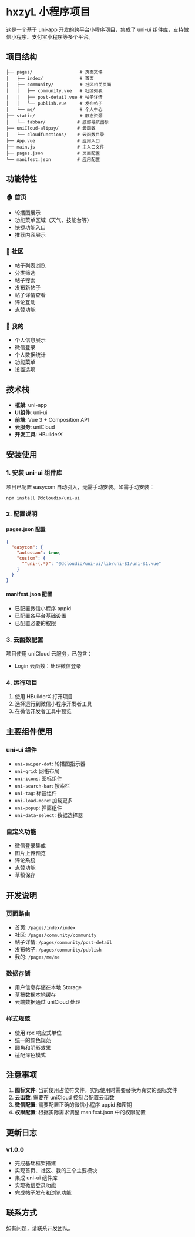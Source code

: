 # hxzyL 小程序项目

这是一个基于 uni-app 开发的跨平台小程序项目，集成了 uni-ui 组件库，支持微信小程序、支付宝小程序等多个平台。

## 项目结构

```
├── pages/                  # 页面文件
│   ├── index/              # 首页
│   ├── community/          # 社区相关页面
│   │   ├── community.vue   # 社区列表
│   │   ├── post-detail.vue # 帖子详情
│   │   └── publish.vue     # 发布帖子
│   └── me/                 # 个人中心
├── static/                 # 静态资源
│   └── tabbar/            # 底部导航图标
├── uniCloud-alipay/       # 云函数
│   └── cloudfunctions/    # 云函数目录
├── App.vue                # 应用入口
├── main.js                # 主入口文件
├── pages.json             # 页面配置
└── manifest.json          # 应用配置
```

## 功能特性

### 🏠 首页
- 轮播图展示
- 功能菜单区域（天气、技能台等）
- 快捷功能入口
- 推荐内容展示

### 👥 社区
- 帖子列表浏览
- 分类筛选
- 帖子搜索
- 发布新帖子
- 帖子详情查看
- 评论互动
- 点赞功能

### 👤 我的
- 个人信息展示
- 微信登录
- 个人数据统计
- 功能菜单
- 设置选项

## 技术栈

- **框架**: uni-app
- **UI组件**: uni-ui
- **前端**: Vue 3 + Composition API
- **云服务**: uniCloud
- **开发工具**: HBuilderX

## 安装使用

### 1. 安装 uni-ui 组件库

项目已配置 easycom 自动引入，无需手动安装。如需手动安装：

```bash
npm install @dcloudio/uni-ui
```

### 2. 配置说明

#### pages.json 配置
```json
{
  "easycom": {
    "autoscan": true,
    "custom": {
      "^uni-(.*)": "@dcloudio/uni-ui/lib/uni-$1/uni-$1.vue"
    }
  }
}
```

#### manifest.json 配置
- 已配置微信小程序 appid
- 已配置各平台基础设置
- 已配置必要的权限

### 3. 云函数配置

项目使用 uniCloud 云服务，已包含：
- Login 云函数：处理微信登录

### 4. 运行项目

1. 使用 HBuilderX 打开项目
2. 选择运行到微信小程序开发者工具
3. 在微信开发者工具中预览

## 主要组件使用

### uni-ui 组件
- `uni-swiper-dot`: 轮播图指示器
- `uni-grid`: 网格布局
- `uni-icons`: 图标组件
- `uni-search-bar`: 搜索栏
- `uni-tag`: 标签组件
- `uni-load-more`: 加载更多
- `uni-popup`: 弹窗组件
- `uni-data-select`: 数据选择器

### 自定义功能
- 微信登录集成
- 图片上传预览
- 评论系统
- 点赞功能
- 草稿保存

## 开发说明

### 页面路由
- 首页: `/pages/index/index`
- 社区: `/pages/community/community`
- 帖子详情: `/pages/community/post-detail`
- 发布帖子: `/pages/community/publish`
- 我的: `/pages/me/me`

### 数据存储
- 用户信息存储在本地 Storage
- 草稿数据本地缓存
- 云端数据通过 uniCloud 处理

### 样式规范
- 使用 rpx 响应式单位
- 统一的颜色规范
- 圆角和阴影效果
- 适配深色模式

## 注意事项

1. **图标文件**: 当前使用占位符文件，实际使用时需要替换为真实的图标文件
2. **云函数**: 需要在 uniCloud 控制台配置云函数
3. **微信配置**: 需要配置正确的微信小程序 appid 和密钥
4. **权限配置**: 根据实际需求调整 manifest.json 中的权限配置

## 更新日志

### v1.0.0
- 完成基础框架搭建
- 实现首页、社区、我的三个主要模块
- 集成 uni-ui 组件库
- 实现微信登录功能
- 完成帖子发布和浏览功能

## 联系方式

如有问题，请联系开发团队。